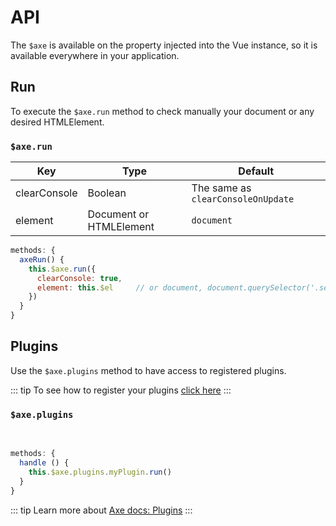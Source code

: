 # API

The `$axe` is available on the property injected into the Vue instance, so it is available everywhere in your application.

## Run

To execute the `$axe.run` method to check manually your document or any desired HTMLElement.

### `$axe.run`

| Key           | Type                     | Default 
| ------------- | ------------------------ | ----------------------------------
| clearConsole  | Boolean                  | The same as `clearConsoleOnUpdate`
| element       | Document or HTMLElement  | `document`

```js
methods: {
  axeRun() {
    this.$axe.run({
      clearConsole: true,
      element: this.$el     // or document, document.querySelector('.selector'), ...
    })
  }
}
```

## Plugins

Use the `$axe.plugins` method to have access to registered plugins.

::: tip
To see how to register your plugins [click here](/guide/options.html#plugins)
:::

### `$axe.plugins`

<br>

```js
methods: {
  handle () {
    this.$axe.plugins.myPlugin.run()
  }
}
```

::: tip
Learn more about [Axe docs: Plugins](https://github.com/dequelabs/axe-core/blob/master/doc/plugins.md)
:::

